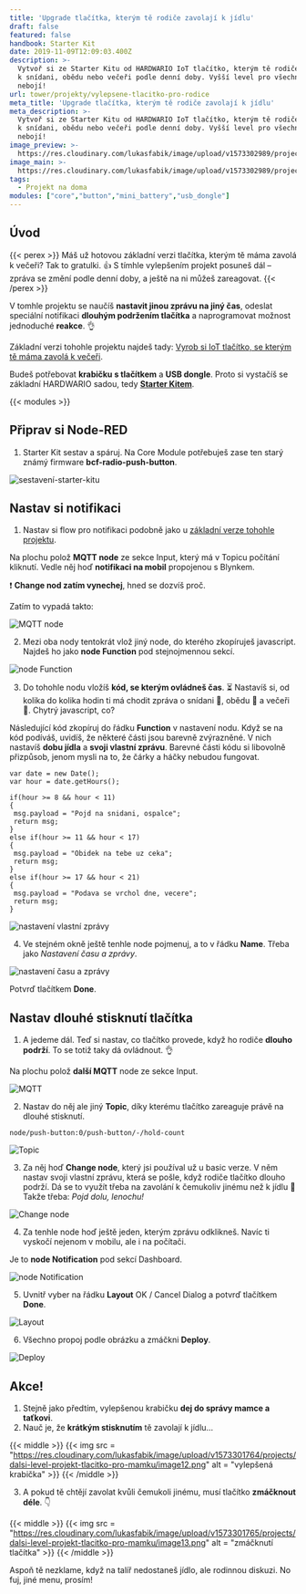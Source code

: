 ```yaml
---
title: 'Upgrade tlačítka, kterým tě rodiče zavolají k jídlu'
draft: false
featured: false
handbook: Starter Kit
date: 2019-11-09T12:09:03.400Z
description: >-
  Vytvoř si ze Starter Kitu od HARDWARIO IoT tlačítko, kterým tě rodiče přivolají
  k snídani, obědu nebo večeři podle denní doby. Vyšší level pro všechny, kdo se
  nebojí!
url: tower/projekty/vylepsene-tlacitko-pro-rodice
meta_title: 'Upgrade tlačítka, kterým tě rodiče zavolají k jídlu'
meta_description: >-
  Vytvoř si ze Starter Kitu od HARDWARIO IoT tlačítko, kterým tě rodiče přivolají
  k snídani, obědu nebo večeři podle denní doby. Vyšší level pro všechny, kdo se
  nebojí!
image_preview: >-
  https://res.cloudinary.com/lukasfabik/image/upload/v1573302989/projects/dalsi-level-projekt-tlacitko-pro-mamku/05.png
image_main: >-
  https://res.cloudinary.com/lukasfabik/image/upload/v1573302989/projects/dalsi-level-projekt-tlacitko-pro-mamku/05.png
tags:
  - Projekt na doma
modules: ["core","button","mini_battery","usb_dongle"]
---
```

## Úvod

{{< perex >}}
Máš už hotovou základní verzi tlačítka, kterým tě máma zavolá k večeři? Tak to gratulki. 👍 S tímhle vylepšením projekt posuneš dál – zpráva se změní podle denní doby, a ještě na ni můžeš zareagovat.
{{< /perex >}}

V tomhle projektu se naučíš **nastavit jinou zprávu na jiný čas**, odeslat speciální notifikaci **dlouhým podržením tlačítka** a naprogramovat možnost jednoduché **reakce**. 👌

Základní verzi tohohle projektu najdeš tady: [Vyrob si IoT tlačítko, se kterým tě máma zavolá k večeři](/cs/projects/tlacitko-pro-rodice/).

Budeš potřebovat **krabičku s tlačítkem** a **USB dongle**. Proto si vystačíš se základní HARDWARIO sadou, tedy [**Starter Kitem**](https://shop.hardwario.com/starter-kit/).

{{< modules >}}

## Připrav si Node-RED

1. Starter Kit sestav a spáruj. Na Core Module potřebuješ zase ten starý známý firmware **bcf-radio-push-button**.

![sestavení-starter-kitu](https://res.cloudinary.com/lukasfabik/image/upload/v1573301763/projects/dalsi-level-projekt-tlacitko-pro-mamku/image2.png)

## Nastav si notifikaci

1. Nastav si flow pro notifikaci podobně jako u [základní verze tohohle projektu](/cs/projects/tlacitko-pro-rodice/).

Na plochu polož **MQTT node** ze sekce Input, který má v Topicu počítání kliknutí. Vedle něj hoď **notifikaci na mobil** propojenou s Blynkem.

❗ **Change nod zatím vynechej**, hned se dozvíš proč.

Zatím to vypadá takto:

![MQTT node](https://res.cloudinary.com/lukasfabik/image/upload/v1573301764/projects/dalsi-level-projekt-tlacitko-pro-mamku/image10.png)

2. Mezi oba nody tentokrát vlož jiný node, do kterého zkopíruješ javascript. Najdeš ho jako **node Function** pod stejnojmennou sekcí.

![node Function](https://res.cloudinary.com/lukasfabik/image/upload/v1573301763/projects/dalsi-level-projekt-tlacitko-pro-mamku/image1.png)

3. Do tohohle nodu vložíš **kód, se kterým ovládneš čas**. ⏳ Nastavíš si, od kolika do kolika hodin ti má chodit zpráva o snídani 🍳, obědu 🍗 a večeři 🍕. Chytrý javascript, co?

Následující kód zkopíruj do řádku **Function** v nastavení nodu. Když se na kód podíváš, uvidíš, že některé části jsou barevně zvýrazněné. V nich nastavíš **dobu jídla** a **svoji vlastní zprávu**. Barevné části kódu si libovolně přizpůsob, jenom mysli na to, že čárky a háčky nebudou fungovat.

```
var date = new Date();
var hour = date.getHours();

if(hour >= 8 && hour < 11)
{
 msg.payload = "Pojd na snidani, ospalce";
 return msg;
}
else if(hour >= 11 && hour < 17)
{
 msg.payload = "Obidek na tebe uz ceka";
 return msg;
}
else if(hour >= 17 && hour < 21)
{
 msg.payload = "Podava se vrchol dne, vecere";
 return msg;
}
```

![nastavení vlastní zprávy](https://res.cloudinary.com/lukasfabik/image/upload/v1573301764/projects/dalsi-level-projekt-tlacitko-pro-mamku/image8.png)

4. Ve stejném okně ještě tenhle node pojmenuj, a to v řádku **Name**. Třeba jako _Nastavení času a zprávy_.

![nastavení času a zprávy](https://res.cloudinary.com/lukasfabik/image/upload/v1573301764/projects/dalsi-level-projekt-tlacitko-pro-mamku/image6.png)

Potvrď tlačítkem **Done**.

## Nastav dlouhé stisknutí tlačítka

1. A jedeme dál. Teď si nastav, co tlačítko provede, když ho rodiče **dlouho podrží**. To se totiž taky dá ovládnout. 👌

Na plochu polož **další MQTT** node ze sekce Input.

![MQTT](https://res.cloudinary.com/lukasfabik/image/upload/v1573301764/projects/dalsi-level-projekt-tlacitko-pro-mamku/image7.png)

2. Nastav do něj ale jiný **Topic**, díky kterému tlačítko zareaguje právě na dlouhé stisknutí.

```
node/push-button:0/push-button/-/hold-count
```

![Topic](https://res.cloudinary.com/lukasfabik/image/upload/v1573301763/projects/dalsi-level-projekt-tlacitko-pro-mamku/image4.png)

3. Za něj hoď **Change node**, který jsi používal už u basic verze. V něm nastav svoji vlastní zprávu, která se pošle, když rodiče tlačítko dlouho podrží. Dá se to využít třeba na zavolání k čemukoliv jinému než k jídlu 🙂 Takže třeba: _Pojd dolu, lenochu!_

![Change node](https://res.cloudinary.com/lukasfabik/image/upload/v1573301764/projects/dalsi-level-projekt-tlacitko-pro-mamku/image5.png)

4. Za tenhle node hoď ještě jeden, kterým zprávu odklikneš. Navíc ti vyskočí nejenom v mobilu, ale i na počítači.

Je to **node Notification** pod sekcí Dashboard.

![node Notification](https://res.cloudinary.com/lukasfabik/image/upload/v1573301764/projects/dalsi-level-projekt-tlacitko-pro-mamku/image11.png)

5. Uvnitř vyber na řádku **Layout** OK / Cancel Dialog a potvrď tlačítkem **Done**.

![Layout](https://res.cloudinary.com/lukasfabik/image/upload/v1573301764/projects/dalsi-level-projekt-tlacitko-pro-mamku/image9.png)

6. Všechno propoj podle obrázku a zmáčkni **Deploy**.

![Deploy](https://res.cloudinary.com/lukasfabik/image/upload/v1573301763/projects/dalsi-level-projekt-tlacitko-pro-mamku/image3.png)

## Akce!

1. Stejně jako předtím, vylepšenou krabičku **dej do správy mamce a taťkovi**.
2. Nauč je, že **krátkým stisknutím** tě zavolají k jídlu…

{{< middle >}}
{{< img src = "https://res.cloudinary.com/lukasfabik/image/upload/v1573301764/projects/dalsi-level-projekt-tlacitko-pro-mamku/image12.png" alt = "vylepšená krabička" >}}
{{< /middle >}}

3. A pokud tě chtějí zavolat kvůli čemukoli jinému, musí tlačítko **zmáčknout déle**. 👇

{{< middle >}}
{{< img src = "https://res.cloudinary.com/lukasfabik/image/upload/v1573301765/projects/dalsi-level-projekt-tlacitko-pro-mamku/image13.png" alt = "zmáčknutí tlačítka" >}}
{{< /middle >}}

Aspoň tě nezklame, když na talíř nedostaneš jídlo, ale rodinnou diskuzi. No fuj, jiné menu, prosím!
